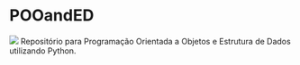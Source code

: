 # POOandED
<img src="https://img.shields.io/static/v1?label=POO&message=Estrutura_de_Dados&color=7159c1&style=for-the-badge&logo=ghost"/>
Repositório para Programação Orientada a Objetos e Estrutura de Dados utilizando Python.
